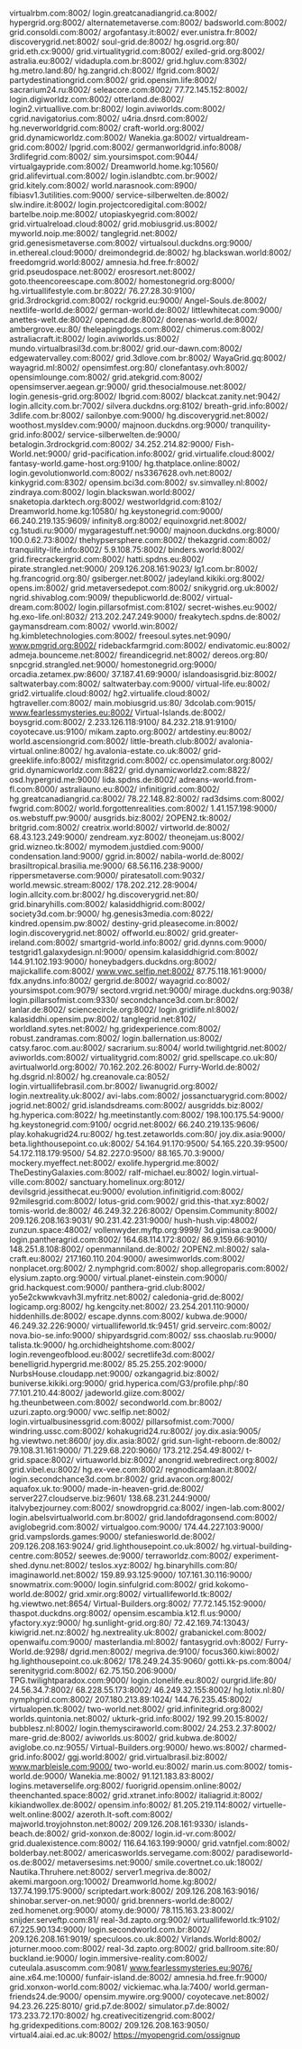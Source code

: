 
virtualrbm.com:8002/	login.greatcanadiangrid.ca:8002/	hypergrid.org:8002/	alternatemetaverse.com:8002/	badsworld.com:8002/	grid.consoldi.com:8002/
argofantasy.it:8002/	ever.unistra.fr:8002/	discoverygrid.net:8002/	soul-grid.de:8002/	hg.osgrid.org:80/	grid.eth.cx:9000/
grid.virtualitygrid.com:8002/	exiled-grid.org:8002/	astralia.eu:8002/	vidadupla.com.br:8002/	grid.hgluv.com:8302/	hg.metro.land:80/
hg.zangrid.ch:8002/	lfgrid.com:8002/	partydestinationgrid.com:8002/	grid.opensim.life:8002/	sacrarium24.ru:8002/	seleacore.com:8002/
77.72.145.152:8002/	login.digiworldz.com:8002/	otterland.de:8002/	login2.virtuallive.com.br:8002/	login.aviworlds.com:8002/	cgrid.navigatorius.com:8002/
u4ria.dnsrd.com:8002/	hg.neverworldgrid.com:8002/	craft-world.org:8002/	grid.dynamicworldz.com:8002/	Wanekia.ga:8002/	virtualdream-grid.com:8002/
lpgrid.com:8002/	germanworldgrid.info:8008/	3rdlifegrid.com:8002/	sim.yoursimspot.com:9044/	virtualgaypride.com:8002/	Dreamworld.home.kg:10560/
grid.alifevirtual.com:8002/	login.islandbtc.com.br:9002/	grid.kitely.com:8002/	world.narasnook.com:8900/	fibiasv1.3utilities.com:9000/	service-silberwelten.de:8002/
slw.indire.it:8002/	login.projectcoredigital.com:8002/	bartelbe.noip.me:8002/	utopiaskyegrid.com:8002/	grid.virtualreload.cloud:8002/	grid.mobiusgrid.us:8002/
myworld.noip.me:8002/	tanglegrid.net:8002/	grid.genesismetaverse.com:8002/	virtualsoul.duckdns.org:9000/	in.ethereal.cloud:9000/	dreimondegrid.de:8002/
hg.blackswan.world:8002/	freedomgrid.world:8002/	amnesia.hd.free.fr:8002/	grid.pseudospace.net:8002/	erosresort.net:8002/	goto.theencoreescape.com:8002/
homestonegrid.org:8000/	hg.virtuallifestyle.com.br:8022/	76.27.28.30:9100/	grid.3rdrockgrid.com:8002/	rockgrid.eu:9000/	Angel-Souls.de:8002/
nextlife-world.de:8002/	german-world.de:8002/	littlewhitecat.com:9000/	anettes-welt.de:8002/	opencad.de:8002/	dorenas-world.de:8002/
ambergrove.eu:80/	theleapingdogs.com:8002/	chimerus.com:8002/	astraliacraft.it:8002/	login.aviworlds.us:8002/	mundo.virtualbrasil3d.com.br:8002/
grid.our-dawn.com:8002/	edgewatervalley.com:8002/	grid.3dlove.com.br:8002/	WayaGrid.gq:8002/	wayagrid.ml:8002/	opensimfest.org:80/
clonefantasy.ovh:8002/	opensimlounge.com:8002/	grid.atekgrid.com:8002/	opensimserver.aegean.gr:9000/	grid.thesocialmouse.net:8002/	login.genesis-grid.org:8002/
lbgrid.com:8002/	blackcat.zanity.net:9042/	login.allcity.com.br:7002/	silvera.duckdns.org:8102/	breath-grid.info:8002/	3dlife.com.br:8002/
sailonbye.com:9000/	hg.discoverygrid.net:8002/	woothost.mysldev.com:9000/	majnoon.duckdns.org:9000/	tranquility-grid.info:8002/	service-silberwelten.de:9000/
betalogin.3rdrockgrid.com:8002/	34.252.214.82:9000/	Fish-World.net:9000/	grid-pacification.info:8002/	grid.virtualife.cloud:8002/	fantasy-world.game-host.org:9100/
hg.thatplace.online:8002/	login.gevolutionworld.com:8002/	ns3367628.ovh.net:8002/	kinkygrid.com:8302/	opensim.bci3d.com:8002/	sv.simvalley.nl:8002/
zindraya.com:8002/	login.blackswan.world:8002/	snaketopia.darktech.org:8002/	westworldgrid.com:8102/	Dreamworld.home.kg:10580/	hg.keystonegrid.com:9000/
66.240.219.135:9609/	infinity8.org:8002/	equinoxgrid.net:8002/	cg.1studi.ru:9000/	mygaragestuff.net:9000/	majnoon.duckdns.org:8000/
100.0.62.73:8002/	thehypsersphere.com:8002/	thekazgrid.com:8002/	tranquility-life.info:8002/	5.9.108.75:8002/	binders.world:8002/
grid.firecrackergrid.com:8002/	hatti.spdns.eu:8002/	pirate.strangled.net:9000/	209.126.208.161:9023/	lg1.com.br:8002/	hg.francogrid.org:80/
gsiberger.net:8002/	jadeyland.kikiki.org:8002/	opens.im:8002/	grid.metaversedepot.com:8002/	snikygrid.org.uk:8002/	ngrid.shivablog.com:9009/
thepublicworld.de:8002/	virtual-dream.com:8002/	login.pillarsofmist.com:8102/	secret-wishes.eu:9002/	hg.exo-life.onl:8032/	213.202.247.249:9000/
freakytech.spdns.de:8002/	gaymansdream.com:8002/	vworld.win:8002/	hg.kimbletechnologies.com:8002/	freesoul.sytes.net:9090/	www.pmgrid.org:8002/
ridebackfarmgrid.com:8002/	endivatomic.eu:8002/	admeja.bounceme.net:8002/	fireandicegrid.net:8002/	dereos.org:80/	snpcgrid.strangled.net:9000/
homestonegrid.org:9000/	orcadia.zetamex.pw:8600/	37.187.41.69:9000/	islandoasisgrid.biz:8002/	saltwaterbay.com:8002/	saltwaterbay.com:9000/
virtual-life.eu:8002/	grid2.virtualife.cloud:8002/	hg2.virtualife.cloud:8002/	hgtraveller.com:8002/	main.mobiusgrid.us:80/	3dcolab.com:9015/
www.fearlessmysteries.eu:8002/	Virtual-Islands.de:8002/	boysgrid.com:8002/	2.233.126.118:9100/	84.232.218.91:9100/	coyotecave.us:9100/
mikam.zapto.org:8002/	artdestiny.eu:8002/	world.ascensiongrid.com:8002/	little-breath.club:8002/	avalonia-virtual.online:8002/	hg.avalonia-estate.co.uk:8002/
grid-greeklife.info:8002/	misfitzgrid.com:8002/	cc.opensimulator.org:8002/	grid.dynamicworldz.com:8822/	grid.dynamicworldz2.com:8822/	osd.hypergrid.me:9000/
lida.spdns.de:8002/	adreans-world.from-fl.com:8000/	astraliauno.eu:8002/	infinitigrid.com:8002/	hg.greatcanadiangrid.ca:8002/	78.22.148.82:8002/
rad3dsims.com:8002/	fwgrid.com:8002/	world.forgottenrealities.com:8002/	1.41.157.198:9000/	os.webstuff.pw:9000/	ausgrids.biz:8002/
2OPEN2.tk:8002/	britgrid.com:8002/	creatrix.world:8002/	virtworld.de:8002/	68.43.123.249:9000/	zendream.xyz:8002/
theonejam.us:8002/	grid.wizneo.tk:8002/	mymodem.justdied.com:9000/	condensation.land:9000/	ggrid.in:8002/	nabila-world.de:8002/
brasiltropical.brasilia.me:9000/	68.56.116.238:9000/	rippersmetaverse.com:9000/	piratesatoll.com:9032/	world.mewsic.stream:8002/	178.202.212.28:9004/
login.allcity.com.br:8002/	hg.discoverygrid.net:80/	grid.binaryhills.com:8002/	kalasiddhigrid.com:8002/	society3d.com.br:9000/	hg.genesis3media.com:8022/
kindred.opensim.pw:8002/	destiny-grid.pleasecome.in:8002/	login.discoverygrid.net:8002/	offworld.eu:8002/	grid.greater-ireland.com:8002/	smartgrid-world.info:8002/
grid.dynns.com:9000/	testgrid1.galaxydesign.nl:9000/	opensim.kalasiddhigrid.com:8002/	144.91.102.193:9000/	honeybadgers.duckdns.org:8002/	majickallife.com:8002/
www.vwc.selfip.net:8002/	87.75.118.161:9000/	fdx.anydns.info:8002/	gergrid.de:8002/	wayagrid.co:8002/	yoursimspot.com:9079/
sectord.vrgrid.net:9000/	mirage.duckdns.org:9038/	login.pillarsofmist.com:9330/	secondchance3d.com.br:8002/	lanlar.de:8002/	sciencecircle.org:8002/
login.gridlife.nl:8002/	kalasiddhi.opensim.pw:8002/	tanglegrid.net:8102/	worldland.sytes.net:8002/	hg.gridexperience.com:8002/	robust.zandramas.com:8002/
login.ballernation.us:8002/	catsy.faroc.com.au:8002/	sacrarium.su:8004/	world.twilightgrid.net:8002/	aviworlds.com:8002/	virtualitygrid.com:8002/
grid.spellscape.co.uk:80/	avirtualworld.org:8002/	70.162.202.26:8002/	Furry-World.de:8002/	hg.dsgrid.nl:8002/	hg.creanovale.ca:8052/
login.virtuallifebrasil.com.br:8002/	liwanugrid.org:8002/	login.nextreality.uk:8002/	avi-labs.com:8002/	jossanctuarygrid.com:8002/	jogrid.net:8002/
grid.islandsdreams.com:8002/	ausgridds.biz:8002/	hg.hyperica.com:8022/	hg.meetinstantly.com:8002/	198.100.175.54:9000/	hg.keystonegrid.com:9100/
ocgrid.net:8002/	66.240.219.135:9606/	play.kohakugrid24.ru:8002/	hg.test.zetaworlds.com:80/	joy.dix.asia:9000/	beta.lighthousepoint.co.uk:8002/
54.164.91.170:9500/	54.165.220.39:9500/	54.172.118.179:9500/	54.82.227.0:9500/	88.165.70.3:9000/	mockery.myeffect.net:8002/
exolife.hypergrid.me:8002/	TheDestinyGalaxies.com:8002/	ralf-michael.eu:8002/	login.virtual-ville.com:8002/	sanctuary.homelinux.org:8012/	devilsgrid.jessithecat.eu:9000/
evolution.infinitigrid.com:8002/	92milesgrid.com:8002/	lotus-grid.com:9002/	grid.this-that.xyz:8002/	tomis-world.de:8002/	46.249.32.226:8002/
Opensim.Community:8002/	209.126.208.163:9031/	90.231.42.231:9000/	hush-hush.vip:48002/	zunzun.space:48002/	vollenwyder.myftp.org:9999/
3d.gimisa.ca:9000/	login.pantheragrid.com:8002/	164.68.114.172:8002/	86.9.159.66:9010/	148.251.8.108:8002/	openmanniland.de:8002/
2OPEN2.ml:8002/	sala-craft.eu:8002/	217.160.110.204:9000/	awesimworlds.com:8002/	nonplacet.org:8002/	2.nymphgrid.com:8002/
shop.allegroparis.com:8002/	elysium.zapto.org:9000/	virtual.planet-einstein.com:9000/	grid.hackquest.com:9000/	panthera-grid.club:8002/	yo5e2ckwwkvavh3l.myfritz.net:8002/
caledonia-grid.de:8002/	logicamp.org:8002/	hg.kengcity.net:8002/	23.254.201.110:9000/	hiddenhills.de:8002/	escape.dynns.com:8002/
kubwa.de:9000/	46.249.32.226:9000/	virtuallifeworld.tk:9451/	grid.serveirc.com:8002/	nova.bio-se.info:9000/	shipyardsgrid.com:8002/
sss.chaoslab.ru:9000/	talista.tk:9000/	hg.orchidheightshome.com:8002/	login.revengeofblood.eu:8002/	secretlife3d.com:8002/	benelligrid.hypergrid.me:8002/
85.25.255.202:9000/	NurbsHouse.cloudapp.net:9000/	ozkangagrid.biz:8002/	buniverse.kikiki.org:9000/	grid.hyperica.com/G3/profile.php/:80	77.101.210.44:8002/
jadeworld.giize.com:8002/	hg.theunbetween.com:8002/	secondworld.com.br:8002/	uzuri.zapto.org:9000/	vwc.selfip.net:8002/	login.virtualbusinessgrid.com:8002/
pillarsofmist.com:7000/	windring.ussc.com:8002/	kohakugrid24.ru:8002/	joy.dix.asia:9005/	hg.viewtwo.net:8600/	joy.dix.asia:8002/
grid.sun-light-reboorn.de:8002/	79.108.31.161:9000/	71.229.68.220:9060/	173.212.254.49:8002/	t-grid.space:8002/	virtuaworld.biz:8002/
anongrid.webredirect.org:8002/	grid.vibel.eu:8002/	hg.ex-vee.com:8002/	regnodicamlaan.it:8002/	login.secondchance3d.com.br:8002/	grid.avacon.org:8002/
aquafox.uk.to:9000/	made-in-heaven-grid.de:8002/	server227.cloudserve.biz:9601/	138.68.231.244:9000/	italvybezjourney.com:8002/	snowdropgrid.ca:8002/
ingen-lab.com:8002/	login.abelsvirtualworld.com.br:8002/	grid.landofdragonsend.com:8002/	aviglobegrid.com:8002/	virtualgoo.com:9000/	174.44.227.103:9000/
grid.vampslords.games:9000/	stefaniesworld.de:8002/	209.126.208.163:9024/	grid.lighthousepoint.co.uk:8002/	hg.virtual-building-centre.com:8052/	seewes.de:9000/
terraworldz.com:8002/	experiment-shed.dynu.net:8002/	teslos.xyz:8002/	hg.binaryhills.com:80/	imaginaworld.net:8002/	159.89.93.125:9000/
107.161.30.116:9000/	snowmatrix.com:9000/	login.sinfulgrid.com:8002/	grid.kokomo-world.de:8002/	grid.xmir.org:8002/	virtuallifeworld.tk:8002/
hg.viewtwo.net:8654/	Virtual-Builders.org:8002/	77.72.145.152:9000/	thaspot.duckdns.org:8002/	opensim.escambia.k12.fl.us:9000/	yfactory.xyz:9000/
hg.sunlight-grid.org:80/	72.42.169.74:13043/	kiwigrid.net.nz:8002/	hg.nextreality.uk:8002/	grabanickel.com:8002/	openwaifu.com:9000/
masterlandia.ml:8002/	fantasygrid.ovh:8002/	Furry-World.de:9298/	dgrid.men:8002/	megriva.de:9100/	focus360.kiwi:8002/
hg.lighthousepoint.co.uk:8062/	178.249.24.35:9060/	gotti.kk-ps.com:8004/	serenitygrid.com:8002/	62.75.150.206:9000/	TPG.twilightparadox.com:9000/
login.clonelife.eu:8002/	ourgrid.life:80/	24.56.34.7:8002/	68.228.55.173:8002/	46.249.32.155:8002/	hg.lotix.nl:80/
nymphgrid.com:8002/	207.180.213.89:1024/	144.76.235.45:8002/	virtualopen.tk:8002/	two-world.net:8002/	grid.infinitegrid.org:8002/
worlds.quintonia.net:8002/	ukturk-grid.info:8002/	192.99.20.15:8002/	bubblesz.nl:8002/	login.themysciraworld.com:8002/	24.253.2.37:8002/
mare-grid.de:8002/	aviworlds.us:8002/	grid.kubwa.de:8002/	aviglobe.co.nz:9055/	Virtual-Builders.org:9000/	hewo.ws:8002/
charmed-grid.info:8002/	ggj.world:8002/	grid.virtualbrasil.biz:8002/	www.marbleisle.com:9000/	two-world.eu:8002/	marin.us.com:8002/
tomis-world.de:9000/	Wanekia.me:8002/	91.121.183.83:8002/	logins.metaverselife.org:8002/	fuorigrid.opensim.online:8002/	theenchanted.space:8002/
grid.xtranet.info:8002/	italiagrid.it:8002/	kikiandwollex.de:8002/	opensim.info:8002/	81.205.219.114:8002/	virtuelle-welt.online:8002/
azeroth.lt-soft.com:8002/	majworld.troyjohnston.net:8002/	209.126.208.161:9330/	islands-beach.de:8002/	grid-xonxon.de:8002/	login.id-vr.com:8002/
grid.dualexistence.com:8002/	116.64.163.199:9000/	grid.vatnfjel.com:8002/	bolderbay.net:8002/	americasworlds.servegame.com:8002/	paradiseworld-os.de:8002/
metaversesims.net:9000/	smile.covertnet.co.uk:18002/	Nautika.Thruhere.net:8002/	server1.megriva.de:8002/	akemi.margoon.org:10002/	Dreamworld.home.kg:8002/
137.74.199.175:9000/	scriptedart.work:8002/	209.126.208.163:9016/	shinobar.server-on.net:9000/	grid.brenners-world.de:8002/	zed.homenet.org:9000/
atomy.de:9000/	78.115.163.23:8002/	snijder.serveftp.com:81/	real-3d.zapto.org:9002/	virtuallifeworld.tk:9102/	67.225.90.134:9000/
login.secondworld.com.br:8002/	209.126.208.161:9019/	speculoos.co.uk:8002/	Virlands.World:8002/	joturner.mooo.com:8002/	real-3d.zapto.org:8002/
grid.ballroom.site:80/	buckland.ie:9000/	login.immersive-reality.com:8002/	cuteulala.asuscomm.com:9081/	www.fearlessmysteries.eu:9076/	aine.x64.me:10000/
funfair-island.de:8002/	amnesia.hd.free.fr:9000/	grid.xonxon-world.com:8002/	vickiemac.wha.la:7400/	world.german-friends24.de:9000/	opensim.mywire.org:9000/
coyotecave.net:8002/	94.23.26.225:8010/	grid.p7.de:8002/	simulator.p7.de:8002/	173.233.72.170:8002/	hg.creativecitizengrid.com:8002/
hg.gridexpeditions.com:8002/	209.126.208.163:9050/	virtual4.aiai.ed.ac.uk:8002/
https://myopengrid.com/ossignup
